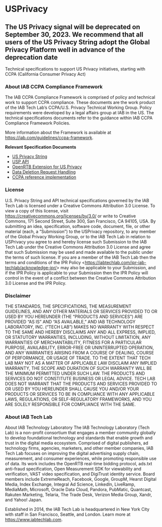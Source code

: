 # USPrivacy
## The US Privacy signal will be deprecated on September 30, 2023. We recommend that all users of the US Privacy String adopt the Global Privacy Platform well in advance of the deprecation date


Technical specifications to support US Privacy initiatives, starting with CCPA (California Consumer Privacy Act)

### About IAB CCPA Compliance Framework

The IAB CCPA Compliance Framework is comprised of policy and technical work to support CCPA compliance. These documents are the work product of the IAB Tech Lab’s CCPA/U.S. Privacy Technical Working Group. Policy requirements were developed by a legal affairs group at IAB in the US. The technical specifications documents refer to the guidance within IAB CCPA
Compliance Framework Policies.

More information about the Framework is available at https://iab.com/guidelines/ccpa-framework.

**Relevant Specification Documents**
- [US Privacy String](https://github.com/InteractiveAdvertisingBureau/USPrivacy/blob/master/CCPA/US%20Privacy%20String.md)
- [USP API](https://github.com/InteractiveAdvertisingBureau/USPrivacy/blob/master/CCPA/USP%20API.md)
- [OpenRTB Extension for US Privacy](https://github.com/InteractiveAdvertisingBureau/USPrivacy/blob/master/CCPA/OpenRTB%20Extension%20for%20USPrivacy.md)
- [Data Deletion Request Handling](https://github.com/InteractiveAdvertisingBureau/USPrivacy/blob/master/CCPA/Data%20Deletion%20Request%20Handling.md)
- [CCPA reference implementation](https://github.com/InteractiveAdvertisingBureau/CCPA-reference-code)


### License

U.S. Privacy String and API technical specifications governed by the IAB Tech Lab is licensed under a Creative Commons Attribution 3.0 License. To view a copy of this license, visit https://creativecommons.org/licenses/by/3.0/ or write to Creative Commons, 171 Second Street, Suite 300, San Francisco, CA 94105, USA. By submitting an idea, specification, software code, document, file, or other material (each, a “Submission”) to the USPrivacy repository, to any member of the Global Privacy Working Group, or to the IAB Tech Lab in relation to USPrivacy you agree to and hereby license such Submission to the IAB Tech Lab under the Creative Commons Attribution 3.0 License and agree that such Submission may be used and made available to the public under the terms of such license. If you are a member of the IAB Tech Lab then the terms and conditions of the IPR Policy <<https://iabtechlab.com/ipr-iab-techlab/acknowledge-ipr/>> may also be applicable to your Submission, and if the IPR Policy is applicable to your Submission then the IPR Policy will control in the event of a conflict between the Creative Commons Attribution 3.0 License and the IPR Policy.

### Disclaimer

THE STANDARDS, THE SPECIFICATIONS, THE MEASUREMENT GUIDELINES, AND ANY OTHER
MATERIALS OR SERVICES PROVIDED TO OR USED BY YOU HEREUNDER (THE “PRODUCTS AND
SERVICES”) ARE PROVIDED “AS IS” AND “AS AVAILABLE,” AND IAB TECHNOLOGY LABORATORY,
INC. (“TECH LAB”) MAKES NO WARRANTY WITH RESPECT TO THE SAME AND HEREBY
DISCLAIMS ANY AND ALL EXPRESS, IMPLIED, OR STATUTORY WARRANTIES, INCLUDING,
WITHOUT LIMITATION, ANY WARRANTIES OF MERCHANTABILITY, FITNESS FOR A PARTICULAR
PURPOSE, AVAILABILITY, ERROR-FREE OR UNINTERRUPTED OPERATION, AND ANY
WARRANTIES ARISING FROM A COURSE OF DEALING, COURSE OF PERFORMANCE, OR USAGE
OF TRADE. TO THE EXTENT THAT TECH LAB MAY NOT AS A MATTER OF APPLICABLE LAW
DISCLAIM ANY IMPLIED WARRANTY, THE SCOPE AND DURATION OF SUCH WARRANTY WILL BE
THE MINIMUM PERMITTED UNDER SUCH LAW. THE PRODUCTS AND SERVICES DO NOT
CONSTITUTE BUSINESS OR LEGAL ADVICE. TECH LAB DOES NOT WARRANT THAT THE
PRODUCTS AND SERVICES PROVIDED TO OR USED BY YOU HEREUNDER SHALL CAUSE YOU
AND/OR YOUR PRODUCTS OR SERVICES TO BE IN COMPLIANCE WITH ANY APPLICABLE LAWS,
REGULATIONS, OR SELF-REGULATORY FRAMEWORKS, AND YOU ARE SOLELY RESPONSIBLE
FOR COMPLIANCE WITH THE SAME.

### About IAB Tech Lab

About IAB Technology Laboratory
The IAB Technology Laboratory (Tech Lab) is a non-profit consortium that engages a member
community globally to develop foundational technology and standards that enable growth and
trust in the digital media ecosystem. Comprised of digital publishers, ad technology firms,
agencies, marketers, and other member companies, IAB Tech Lab focuses on improving the
digital advertising supply chain, measurement, and consumer experiences, while promoting
responsible use of data. Its work includes the OpenRTB real-time bidding protocol, ads.txt
anti-fraud specification, Open Measurement SDK for viewability and verification, VAST video
specification, and DigiTrust identity service. Board members include ExtremeReach, Facebook,
Google, GroupM, Hearst Digital Media, Index Exchange, Integral Ad Science, LinkedIn,
LiveRamp, MediaMath, Microsoft, Oracle Data Cloud, Pandora, PubMatic, Quantcast, Rakuten
Marketing, Telaria, The Trade Desk, Verizon Media Group, Xandr, and Yahoo! Japan.


Established in 2014, the IAB Tech Lab is headquartered in New York City with staff in San
Francisco, Seattle, and London. Learn more at https://www.iabtechlab.com.
